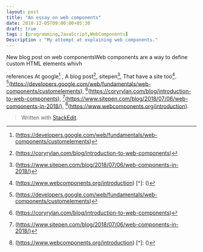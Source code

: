 ```yaml
---
layout: post
title: "An essay on web components"
date: 2018-12-05T09:00:00+05:30
draft: true
tags : [programming,JavaScript,WebComponents]
Description : "My attempt at explaining web components."
---
```


New blog post on web componentsWeb components are a way to define custom HTML elements whivh

references
At google[^atGoogle] , A blog post[^blogPost1], sitepen[^sitepen], That have a site too[^site].
[^atGoogle](https://developers.google.com/web/fundamentals/web-components/customelements), 
[^blogPost1](https://coryrylan.com/blog/introduction-to-web-components), 
[^sitepen](https://www.sitepen.com/blog/2018/07/06/web-components-in-2018/), 
[^site](https://www.webcomponents.org/introduction).


[^atGoogle]: (https://developers.google.com/web/fundamentals/web-components/customelements)
[^blogPost1]: (https://coryrylan.com/blog/introduction-to-web-components)
[^sitepen]: (https://www.sitepen.com/blog/2018/07/06/web-components-in-2018/)
[^site]: (https://www.webcomponents.org/introduction)
[^]: ()

> Written with [StackEdit](https://stackedit.io/).


<!--stackedit_data:
eyJoaXN0b3J5IjpbMTA0MzU3ODAwMl19
-->